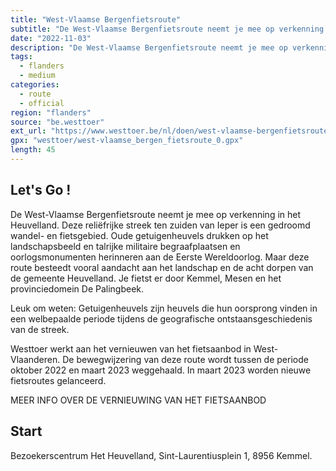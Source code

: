 ```yaml
---
title: "West-Vlaamse Bergenfietsroute"
subtitle: "De West-Vlaamse Bergenfietsroute neemt je mee op verkenning in het Heuvelland"
date: "2022-11-03"
description: "De West-Vlaamse Bergenfietsroute neemt je mee op verkenning in het Heuvelland" 
tags:
  - flanders
  - medium
categories: 
  - route
  - official
region: "flanders"
source: "be.westtoer"
ext_url: "https://www.westtoer.be/nl/doen/west-vlaamse-bergenfietsroute"
gpx: "westtoer/west-vlaamse_bergen_fietsroute_0.gpx"
length: 45
---
```


## Let's Go !

De West-Vlaamse Bergenfietsroute neemt je mee op verkenning in het Heuvelland. Deze reliëfrijke streek ten zuiden van Ieper is een gedroomd wandel- en fietsgebied. Oude getuigenheuvels drukken op het landschapsbeeld en talrijke militaire begraafplaatsen en oorlogsmonumenten herinneren aan de Eerste Wereldoorlog. Maar deze route besteedt vooral aandacht aan het landschap en de acht dorpen van de gemeente Heuvelland. Je fietst er door Kemmel, Mesen en het provinciedomein De Palingbeek.

Leuk om weten: Getuigenheuvels zijn heuvels die hun oorsprong vinden in een welbepaalde periode tijdens de geografische ontstaansgeschiedenis van de streek.

Westtoer werkt aan het vernieuwen van het fietsaanbod in West-Vlaanderen. De bewegwijzering van deze route wordt tussen de periode oktober 2022 en maart 2023 weggehaald. In maart 2023 worden nieuwe fietsroutes gelanceerd.

MEER INFO OVER DE VERNIEUWING VAN HET FIETSAANBOD

## Start 

Bezoekerscentrum Het Heuvelland, Sint-Laurentiusplein 1, 8956 Kemmel. 


